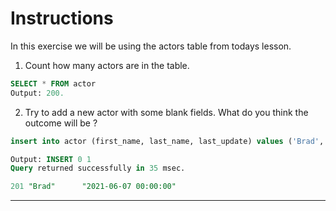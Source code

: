 # Instructions

In this exercise we will be using the actors table from todays lesson.
1. Count how many actors are in the table.
```sql
SELECT * FROM actor
Output: 200.
```
2. Try to add a new actor with some blank fields. What do you think the outcome will be ?

```sql
insert into actor (first_name, last_name, last_update) values ('Brad', '', current_date)

Output: INSERT 0 1
Query returned successfully in 35 msec.

201	"Brad"		"2021-06-07 00:00:00"
```
---
